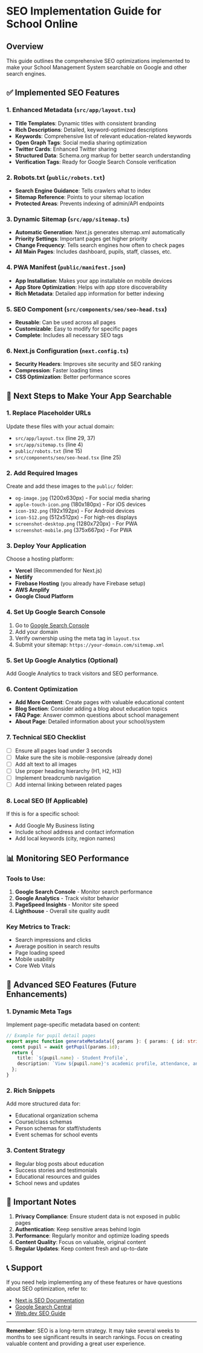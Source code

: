 # SEO Implementation Guide for School Online

## Overview
This guide outlines the comprehensive SEO optimizations implemented to make your School Management System searchable on Google and other search engines.

## ✅ Implemented SEO Features

### 1. Enhanced Metadata (`src/app/layout.tsx`)
- **Title Templates**: Dynamic titles with consistent branding
- **Rich Descriptions**: Detailed, keyword-optimized descriptions
- **Keywords**: Comprehensive list of relevant education-related keywords
- **Open Graph Tags**: Social media sharing optimization
- **Twitter Cards**: Enhanced Twitter sharing
- **Structured Data**: Schema.org markup for better search understanding
- **Verification Tags**: Ready for Google Search Console verification

### 2. Robots.txt (`public/robots.txt`)
- **Search Engine Guidance**: Tells crawlers what to index
- **Sitemap Reference**: Points to your sitemap location
- **Protected Areas**: Prevents indexing of admin/API endpoints

### 3. Dynamic Sitemap (`src/app/sitemap.ts`)
- **Automatic Generation**: Next.js generates sitemap.xml automatically
- **Priority Settings**: Important pages get higher priority
- **Change Frequency**: Tells search engines how often to check pages
- **All Main Pages**: Includes dashboard, pupils, staff, classes, etc.

### 4. PWA Manifest (`public/manifest.json`)
- **App Installation**: Makes your app installable on mobile devices
- **App Store Optimization**: Helps with app store discoverability
- **Rich Metadata**: Detailed app information for better indexing

### 5. SEO Component (`src/components/seo/seo-head.tsx`)
- **Reusable**: Can be used across all pages
- **Customizable**: Easy to modify for specific pages
- **Complete**: Includes all necessary SEO tags

### 6. Next.js Configuration (`next.config.ts`)
- **Security Headers**: Improves site security and SEO ranking
- **Compression**: Faster loading times
- **CSS Optimization**: Better performance scores

## 🚀 Next Steps to Make Your App Searchable

### 1. Replace Placeholder URLs
Update these files with your actual domain:
- `src/app/layout.tsx` (line 29, 37)
- `src/app/sitemap.ts` (line 4)
- `public/robots.txt` (line 15)
- `src/components/seo/seo-head.tsx` (line 25)

### 2. Add Required Images
Create and add these images to the `public/` folder:
- `og-image.jpg` (1200x630px) - For social media sharing
- `apple-touch-icon.png` (180x180px) - For iOS devices
- `icon-192.png` (192x192px) - For Android devices
- `icon-512.png` (512x512px) - For high-res displays
- `screenshot-desktop.png` (1280x720px) - For PWA
- `screenshot-mobile.png` (375x667px) - For PWA

### 3. Deploy Your Application
Choose a hosting platform:
- **Vercel** (Recommended for Next.js)
- **Netlify**
- **Firebase Hosting** (you already have Firebase setup)
- **AWS Amplify**
- **Google Cloud Platform**

### 4. Set Up Google Search Console
1. Go to [Google Search Console](https://search.google.com/search-console)
2. Add your domain
3. Verify ownership using the meta tag in `layout.tsx`
4. Submit your sitemap: `https://your-domain.com/sitemap.xml`

### 5. Set Up Google Analytics (Optional)
Add Google Analytics to track visitors and SEO performance.

### 6. Content Optimization
- **Add More Content**: Create pages with valuable educational content
- **Blog Section**: Consider adding a blog about education topics
- **FAQ Page**: Answer common questions about school management
- **About Page**: Detailed information about your school/system

### 7. Technical SEO Checklist
- [ ] Ensure all pages load under 3 seconds
- [ ] Make sure the site is mobile-responsive (already done)
- [ ] Add alt text to all images
- [ ] Use proper heading hierarchy (H1, H2, H3)
- [ ] Implement breadcrumb navigation
- [ ] Add internal linking between related pages

### 8. Local SEO (If Applicable)
If this is for a specific school:
- Add Google My Business listing
- Include school address and contact information
- Add local keywords (city, region names)

## 📊 Monitoring SEO Performance

### Tools to Use:
1. **Google Search Console** - Monitor search performance
2. **Google Analytics** - Track visitor behavior
3. **PageSpeed Insights** - Monitor site speed
4. **Lighthouse** - Overall site quality audit

### Key Metrics to Track:
- Search impressions and clicks
- Average position in search results
- Page loading speed
- Mobile usability
- Core Web Vitals

## 🔧 Advanced SEO Features (Future Enhancements)

### 1. Dynamic Meta Tags
Implement page-specific metadata based on content:
```typescript
// Example for pupil detail pages
export async function generateMetadata({ params }: { params: { id: string } }) {
  const pupil = await getPupil(params.id);
  return {
    title: `${pupil.name} - Student Profile`,
    description: `View ${pupil.name}'s academic profile, attendance, and performance.`
  };
}
```

### 2. Rich Snippets
Add more structured data for:
- Educational organization schema
- Course/class schemas
- Person schemas for staff/students
- Event schemas for school events

### 3. Content Strategy
- Regular blog posts about education
- Success stories and testimonials
- Educational resources and guides
- School news and updates

## 🚨 Important Notes

1. **Privacy Compliance**: Ensure student data is not exposed in public pages
2. **Authentication**: Keep sensitive areas behind login
3. **Performance**: Regularly monitor and optimize loading speeds
4. **Content Quality**: Focus on valuable, original content
5. **Regular Updates**: Keep content fresh and up-to-date

## 📞 Support

If you need help implementing any of these features or have questions about SEO optimization, refer to:
- [Next.js SEO Documentation](https://nextjs.org/learn/seo/introduction-to-seo)
- [Google Search Central](https://developers.google.com/search)
- [Web.dev SEO Guide](https://web.dev/learn/seo/)

---

**Remember**: SEO is a long-term strategy. It may take several weeks to months to see significant results in search rankings. Focus on creating valuable content and providing a great user experience. 